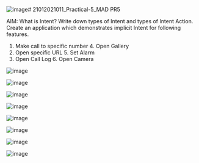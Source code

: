 ![image](https://github.com/Sagar20042004/21012021011_Practical-5_MAD/assets/98373145/72122a83-5a07-4e15-b88c-92712468330b)# 21012021011_Practical-5_MAD
PR5

AIM: What is Intent? Write down types of Intent and types of Intent Action. Create an
application which demonstrates implicit Intent for following features.
1.	Make call to specific number			4. Open Gallery
2. Open specific URL				5. Set Alarm
3. Open Call Log					6. Open Camera

![image](https://github.com/Sagar20042004/21012021011_Practical-5_MAD/assets/98373145/d61ed4b5-6ddc-4d34-9272-b2a95c81985a)

![image](https://github.com/Sagar20042004/21012021011_Practical-5_MAD/assets/98373145/e8c1d162-a6be-4b79-865b-6a51413b06ed)

![image](https://github.com/Sagar20042004/21012021011_Practical-5_MAD/assets/98373145/bf6a42ce-6236-4bf7-98df-8eb408cb370e)

![image](https://github.com/Sagar20042004/21012021011_Practical-5_MAD/assets/98373145/9ce11a21-006c-4a2a-9e24-15c6a163a1bc)

![image](https://github.com/Sagar20042004/21012021011_Practical-5_MAD/assets/98373145/3f4108fa-ef82-4754-8fd6-afa132f223c2)

![image](https://github.com/Sagar20042004/21012021011_Practical-5_MAD/assets/98373145/aa246338-674a-40eb-9158-bda9a42467c5)

![image](https://github.com/Sagar20042004/21012021011_Practical-5_MAD/assets/98373145/86bb86e2-0629-4544-8529-53ff37244e28)

![image](https://github.com/Sagar20042004/21012021011_Practical-5_MAD/assets/98373145/151d8bb5-d798-4a8d-9630-22c068fe4181)
